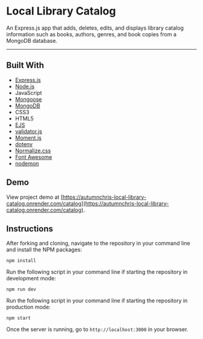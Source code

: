 # Local Library Catalog

An Express.js app that adds, deletes, edits, and displays library catalog information such as books, authors, genres, and book copies from a MongoDB database.

---

## Built With
* [Express.js](https://expressjs.com)
* [Node.js](https://nodejs.org/en)
* JavaScript
* [Mongoose](https://mongoosejs.com)
* [MongoDB](https://www.mongodb.com)
* CSS3
* HTML5
* [EJS](https://ejs.co)
* [validator.js](https://github.com/validatorjs/validator.js)
* [Moment.js](https://momentjs.com)
* [dotenv](https://github.com/motdotla/dotenv)
* [Normalize.css](https://necolas.github.io/normalize.css)
* [Font Awesome](https://fontawesome.com)
* [nodemon](https://nodemon.io)

## Demo

View project demo at [https://autumnchris-local-library-catalog.onrender.com/catalog](https://autumnchris-local-library-catalog.onrender.com/catalog).

## Instructions

After forking and cloning, navigate to the repository in your command line and install the NPM packages:
```
npm install
```

Run the following script in your command line if starting the repository in development mode:
```
npm run dev
```

Run the following script in your command line if starting the repository in production mode:
```
npm start
```

Once the server is running, go to `http://localhost:3000` in your browser.